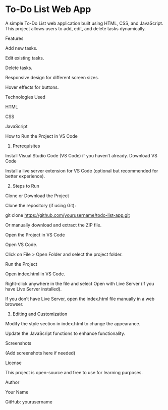 # **To-Do List Web App** 

A simple To-Do List web application built using HTML, CSS, and JavaScript. This project allows users to add, edit, and delete tasks dynamically.

Features

Add new tasks.

Edit existing tasks.

Delete tasks.

Responsive design for different screen sizes.

Hover effects for buttons.

Technologies Used

HTML

CSS

JavaScript

How to Run the Project in VS Code

1. Prerequisites

Install Visual Studio Code (VS Code) if you haven’t already. Download VS Code

Install a live server extension for VS Code (optional but recommended for better experience).

2. Steps to Run

Clone or Download the Project

Clone the repository (if using Git):

git clone https://github.com/yourusername/todo-list-app.git

Or manually download and extract the ZIP file.

Open the Project in VS Code

Open VS Code.

Click on File > Open Folder and select the project folder.

Run the Project

Open index.html in VS Code.

Right-click anywhere in the file and select Open with Live Server (if you have Live Server installed).

If you don’t have Live Server, open the index.html file manually in a web browser.

3. Editing and Customization

Modify the style section in index.html to change the appearance.

Update the JavaScript functions to enhance functionality.

Screenshots

(Add screenshots here if needed)

License

This project is open-source and free to use for learning purposes.

Author

Your Name

GitHub: yourusername

